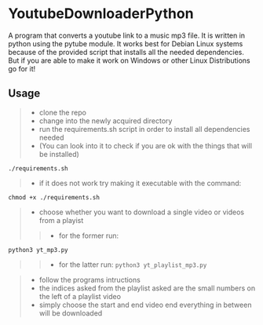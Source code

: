 # YoutubeDownloaderPython

A program that converts a youtube link to a music mp3 file. It is written in python using the pytube module. It works best for Debian Linux systems because of the provided script that installs all the needed dependencies. But if you are able to make it work on Windows or other Linux Distributions go for it!

## Usage
> - clone the repo
> - change into the newly acquired directory
> - run the requirements.sh script in order to install all dependencies needed
> - (You can look into it to check if you are ok with the things that will be installed)

`./requirements.sh`

> - if it does not work try making it executable with the command:

`chmod +x ./requirements.sh`

> - choose whether you want to download a single video or videos from a playist
> > - for the former run:

`python3 yt_mp3.py`
	
> > - for the latter run:
`python3 yt_playlist_mp3.py`

> - follow the programs intructions
> - the indices asked from the playlist asked are the small numbers on the left of a playlist video
> - simply choose the start and end video end everything in between will be downloaded
